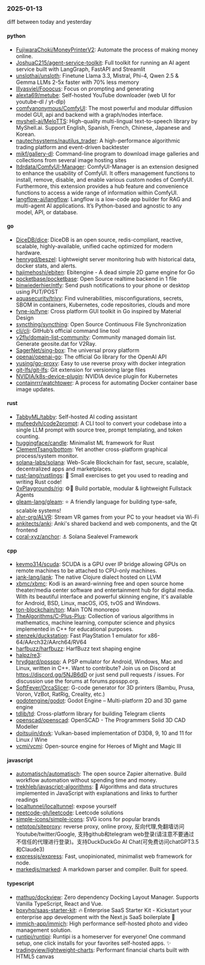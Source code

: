 ### 2025-01-13
diff between today and yesterday

#### python
* [FujiwaraChoki/MoneyPrinterV2](https://github.com/FujiwaraChoki/MoneyPrinterV2): Automate the process of making money online.
* [JoshuaC215/agent-service-toolkit](https://github.com/JoshuaC215/agent-service-toolkit): Full toolkit for running an AI agent service built with LangGraph, FastAPI and Streamlit
* [unslothai/unsloth](https://github.com/unslothai/unsloth): Finetune Llama 3.3, Mistral, Phi-4, Qwen 2.5 & Gemma LLMs 2-5x faster with 70% less memory
* [lllyasviel/Fooocus](https://github.com/lllyasviel/Fooocus): Focus on prompting and generating
* [alexta69/metube](https://github.com/alexta69/metube): Self-hosted YouTube downloader (web UI for youtube-dl / yt-dlp)
* [comfyanonymous/ComfyUI](https://github.com/comfyanonymous/ComfyUI): The most powerful and modular diffusion model GUI, api and backend with a graph/nodes interface.
* [myshell-ai/MeloTTS](https://github.com/myshell-ai/MeloTTS): High-quality multi-lingual text-to-speech library by MyShell.ai. Support English, Spanish, French, Chinese, Japanese and Korean.
* [nautechsystems/nautilus_trader](https://github.com/nautechsystems/nautilus_trader): A high-performance algorithmic trading platform and event-driven backtester
* [mikf/gallery-dl](https://github.com/mikf/gallery-dl): Command-line program to download image galleries and collections from several image hosting sites
* [ltdrdata/ComfyUI-Manager](https://github.com/ltdrdata/ComfyUI-Manager): ComfyUI-Manager is an extension designed to enhance the usability of ComfyUI. It offers management functions to install, remove, disable, and enable various custom nodes of ComfyUI. Furthermore, this extension provides a hub feature and convenience functions to access a wide range of information within ComfyUI.
* [langflow-ai/langflow](https://github.com/langflow-ai/langflow): Langflow is a low-code app builder for RAG and multi-agent AI applications. It’s Python-based and agnostic to any model, API, or database.

#### go
* [DiceDB/dice](https://github.com/DiceDB/dice): DiceDB is an open source, redis-compliant, reactive, scalable, highly-available, unified cache optimized for modern hardware.
* [henrygd/beszel](https://github.com/henrygd/beszel): Lightweight server monitoring hub with historical data, docker stats, and alerts.
* [hajimehoshi/ebiten](https://github.com/hajimehoshi/ebiten): Ebitengine - A dead simple 2D game engine for Go
* [pocketbase/pocketbase](https://github.com/pocketbase/pocketbase): Open Source realtime backend in 1 file
* [binwiederhier/ntfy](https://github.com/binwiederhier/ntfy): Send push notifications to your phone or desktop using PUT/POST
* [aquasecurity/trivy](https://github.com/aquasecurity/trivy): Find vulnerabilities, misconfigurations, secrets, SBOM in containers, Kubernetes, code repositories, clouds and more
* [fyne-io/fyne](https://github.com/fyne-io/fyne): Cross platform GUI toolkit in Go inspired by Material Design
* [syncthing/syncthing](https://github.com/syncthing/syncthing): Open Source Continuous File Synchronization
* [cli/cli](https://github.com/cli/cli): GitHub’s official command line tool
* [v2fly/domain-list-community](https://github.com/v2fly/domain-list-community): Community managed domain list. Generate geosite.dat for V2Ray.
* [SagerNet/sing-box](https://github.com/SagerNet/sing-box): The universal proxy platform
* [openai/openai-go](https://github.com/openai/openai-go): The official Go library for the OpenAI API
* [yusing/go-proxy](https://github.com/yusing/go-proxy): Easy to use reverse proxy with docker integration
* [git-lfs/git-lfs](https://github.com/git-lfs/git-lfs): Git extension for versioning large files
* [NVIDIA/k8s-device-plugin](https://github.com/NVIDIA/k8s-device-plugin): NVIDIA device plugin for Kubernetes
* [containrrr/watchtower](https://github.com/containrrr/watchtower): A process for automating Docker container base image updates.

#### rust
* [TabbyML/tabby](https://github.com/TabbyML/tabby): Self-hosted AI coding assistant
* [mufeedvh/code2prompt](https://github.com/mufeedvh/code2prompt): A CLI tool to convert your codebase into a single LLM prompt with source tree, prompt templating, and token counting.
* [huggingface/candle](https://github.com/huggingface/candle): Minimalist ML framework for Rust
* [ClementTsang/bottom](https://github.com/ClementTsang/bottom): Yet another cross-platform graphical process/system monitor.
* [solana-labs/solana](https://github.com/solana-labs/solana): Web-Scale Blockchain for fast, secure, scalable, decentralized apps and marketplaces.
* [rust-lang/rustlings](https://github.com/rust-lang/rustlings): 🦀 Small exercises to get you used to reading and writing Rust code!
* [0xPlaygrounds/rig](https://github.com/0xPlaygrounds/rig): ⚙️🦀 Build portable, modular & lightweight Fullstack Agents
* [gleam-lang/gleam](https://github.com/gleam-lang/gleam): ⭐️ A friendly language for building type-safe, scalable systems!
* [alvr-org/ALVR](https://github.com/alvr-org/ALVR): Stream VR games from your PC to your headset via Wi-Fi
* [ankitects/anki](https://github.com/ankitects/anki): Anki's shared backend and web components, and the Qt frontend
* [coral-xyz/anchor](https://github.com/coral-xyz/anchor): ⚓ Solana Sealevel Framework

#### cpp
* [kevmo314/scuda](https://github.com/kevmo314/scuda): SCUDA is a GPU over IP bridge allowing GPUs on remote machines to be attached to CPU-only machines.
* [jank-lang/jank](https://github.com/jank-lang/jank): The native Clojure dialect hosted on LLVM
* [xbmc/xbmc](https://github.com/xbmc/xbmc): Kodi is an award-winning free and open source home theater/media center software and entertainment hub for digital media. With its beautiful interface and powerful skinning engine, it's available for Android, BSD, Linux, macOS, iOS, tvOS and Windows.
* [ton-blockchain/ton](https://github.com/ton-blockchain/ton): Main TON monorepo
* [TheAlgorithms/C-Plus-Plus](https://github.com/TheAlgorithms/C-Plus-Plus): Collection of various algorithms in mathematics, machine learning, computer science and physics implemented in C++ for educational purposes.
* [stenzek/duckstation](https://github.com/stenzek/duckstation): Fast PlayStation 1 emulator for x86-64/AArch32/AArch64/RV64
* [harfbuzz/harfbuzz](https://github.com/harfbuzz/harfbuzz): HarfBuzz text shaping engine
* [halpz/re3](https://github.com/halpz/re3): 
* [hrydgard/ppsspp](https://github.com/hrydgard/ppsspp): A PSP emulator for Android, Windows, Mac and Linux, written in C++. Want to contribute? Join us on Discord at https://discord.gg/5NJB6dD or just send pull requests / issues. For discussion use the forums at forums.ppsspp.org.
* [SoftFever/OrcaSlicer](https://github.com/SoftFever/OrcaSlicer): G-code generator for 3D printers (Bambu, Prusa, Voron, VzBot, RatRig, Creality, etc.)
* [godotengine/godot](https://github.com/godotengine/godot): Godot Engine – Multi-platform 2D and 3D game engine
* [tdlib/td](https://github.com/tdlib/td): Cross-platform library for building Telegram clients
* [openscad/openscad](https://github.com/openscad/openscad): OpenSCAD - The Programmers Solid 3D CAD Modeller
* [doitsujin/dxvk](https://github.com/doitsujin/dxvk): Vulkan-based implementation of D3D8, 9, 10 and 11 for Linux / Wine
* [vcmi/vcmi](https://github.com/vcmi/vcmi): Open-source engine for Heroes of Might and Magic III

#### javascript
* [automatisch/automatisch](https://github.com/automatisch/automatisch): The open source Zapier alternative. Build workflow automation without spending time and money.
* [trekhleb/javascript-algorithms](https://github.com/trekhleb/javascript-algorithms): 📝 Algorithms and data structures implemented in JavaScript with explanations and links to further readings
* [localtunnel/localtunnel](https://github.com/localtunnel/localtunnel): expose yourself
* [neetcode-gh/leetcode](https://github.com/neetcode-gh/leetcode): Leetcode solutions
* [simple-icons/simple-icons](https://github.com/simple-icons/simple-icons): SVG icons for popular brands
* [netptop/siteproxy](https://github.com/netptop/siteproxy): reverse proxy, online proxy, 反向代理,免翻墙访问Youtube/twitter/Google, 支持github和telegram web登录(请注意不要通过不信任的代理进行登录)。支持DuckDuckGo AI Chat(可免费访问chatGPT3.5和Claude3)
* [expressjs/express](https://github.com/expressjs/express): Fast, unopinionated, minimalist web framework for node.
* [markedjs/marked](https://github.com/markedjs/marked): A markdown parser and compiler. Built for speed.

#### typescript
* [mathuo/dockview](https://github.com/mathuo/dockview): Zero dependency Docking Layout Manager. Supports Vanilla TypeScript, React and Vue.
* [boxyhq/saas-starter-kit](https://github.com/boxyhq/saas-starter-kit): 🔥 Enterprise SaaS Starter Kit - Kickstart your enterprise app development with the Next.js SaaS boilerplate 🚀
* [immich-app/immich](https://github.com/immich-app/immich): High performance self-hosted photo and video management solution.
* [runtipi/runtipi](https://github.com/runtipi/runtipi): Runtipi is a homeserver for everyone! One command setup, one click installs for your favorites self-hosted apps. ✨
* [tradingview/lightweight-charts](https://github.com/tradingview/lightweight-charts): Performant financial charts built with HTML5 canvas
